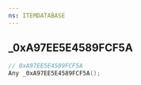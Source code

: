 ```yaml
---
ns: ITEMDATABASE
---
```

## _0xA97EE5E4589FCF5A

```c
// 0xA97EE5E4589FCF5A
Any _0xA97EE5E4589FCF5A();
```

